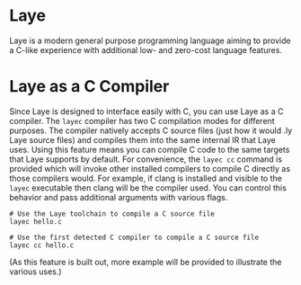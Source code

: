 # Laye

Laye is a modern general purpose programming language aiming to provide a C-like experience with additional low- and zero-cost language features.

# Laye as a C Compiler

Since Laye is designed to interface easily with C, you can use Laye as a C compiler. The `layec` compiler has two C compilation modes for different purposes. The compiler natively accepts C source files (just how it would .ly Laye source files) and compiles them into the same internal IR that Laye uses. Using this feature means you can compile C code to the same targets that Laye supports by default. For convenience, the `layec cc` command is provided which will invoke other installed compilers to compile C directly as those compilers would. For example, if clang is installed and visible to the `layec` executable then clang will be the compiler used. You can control this behavior and pass additional arguments with various flags.

```
# Use the Laye toolchain to compile a C source file
layec hello.c

# Use the first detected C compiler to compile a C source file
layec cc hello.c
```

(As this feature is built out, more example will be provided to illustrate the various uses.)
